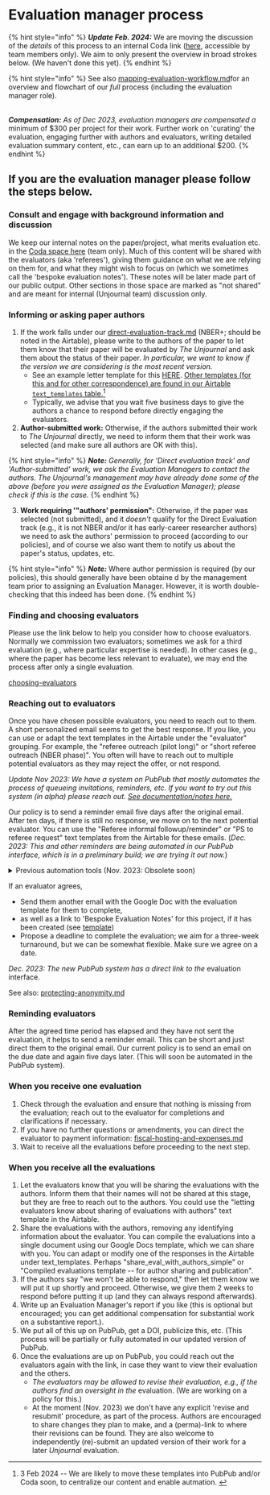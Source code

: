 # Evaluation manager process

{% hint style="info" %}
_**Update Feb. 2024:**_ We are moving the discussion of the _details_ of this process to an internal Coda link ([here](https://coda.io/d/The-Unjournal-Hub-internal\_d0KBG3dSZCs/Evaluation-Management\_suhOX#\_luMy4), accessible by team members only). We aim to only present the overview in broad strokes below. (We haven't done this yet).
{% endhint %}



{% hint style="info" %}
See also [mapping-evaluation-workflow.md](../../policies-projects-evaluation-workflow/mapping-evaluation-workflow.md "mention")for an overview and flowchart of our _full_ process (including the evaluation manager role).&#x20;

\
_**Compensation:** As of Dec 2023, evaluation managers are compensated a_ minimum of $300 per project for their work. Further work on 'curating' the evaluation,  engaging further with authors and evaluators, writing detailed evaluation summary content, etc., can earn up to an additional $200.&#x20;
{% endhint %}

## **If you are the evaluation manager please follow the steps below.**&#x20;

### Consult and engage with background information and discussion&#x20;

We keep our internal notes on the paper/project, what merits evaluation etc. in the [Coda space here](https://coda.io/d/The-Unjournal-Hub-internal\_d0KBG3dSZCs/Selected-for-evaluation-being-evaluated\_suyIm#\_luYW7) (team only). Much of this content will be shared with the evaluators (aka 'referees'), giving them guidance on what we are relying on them for, and what they might wish to focus on (which we sometimes call the 'bespoke evaluation notes'). These notes will be later made part of our public output. Other sections in those space are marked as "not shared" and are meant for internal (Unjournal team) discussion only.&#x20;



### Informing or asking paper authors

1. If the work falls under our [direct-evaluation-track.md](../../policies-projects-evaluation-workflow/considering-projects/direct-evaluation-track.md "mention") (NBER+; should be noted in the Airtable), please write to the authors of the paper to let them know that their paper will be evaluated by _The Unjournal_ and ask them about the status of their paper. _In particular, we want to know if the version we are considering is the most recent version._
   * See an example letter template for this [HERE](https://docs.google.com/document/d/1tPgoPpqiuVs9qLKJIwZO71F4kqEfv\_FOL4tDtkm98G0/edit). [Other templates (for this and for other correspondence) are found in our Airtable `text_templates` table.](#user-content-fn-1)[^1]
   * Typically, we advise that you wait five business days to give the authors a chance to respond before directly engaging the evaluators.
2. **Author-submitted work:** Otherwise, if the authors submitted their work to _The Unjournal_ directly, we need to inform them that their work was selected (and make sure all authors are OK with this).

{% hint style="info" %}
_**Note:** Generally, for 'Direct evaluation track' and 'Author-submitted' work,  we ask the Evaluation Managers to contact the authors.  The Unjournal's management may have already done some of the above (before you were assigned as the Evaluation Manager); please check if this is the case._
{% endhint %}

3. **Work requiring '"authors' permission":** Otherwise, if the paper was selected (not submitted), and it _doesn't_ qualify for the Direct Evaluation track (e.g., it is not NBER and/or it has early-career researcher authors) we need to ask the authors' permission to proceed (according to our policies), and of course we also want them to notify us about the paper's status, updates, etc. &#x20;

{% hint style="info" %}
_**Note:**_ Where author permission is required (by our policies), this should generally have been obtaine d by the management team prior to assigning an Evaluation Manager. However, it is worth double-checking that this indeed has been done.&#x20;
{% endhint %}



### Finding and choosing evaluators

Please use the link below to help you consider how to choose evaluators. Normally we commission two evaluators; sometimes we ask for a third evaluation (e.g., where particular expertise is needed). In other cases (e.g., where the paper has become less relevant to evaluate), we may end the process after only a single evaluation.&#x20;

[choosing-evaluators](choosing-evaluators/ "mention")

###

### Reaching out to evaluators

Once you have chosen possible evaluators, you need to reach out to them. A short personalized email seems to get the best response. If you like, you can use or adapt the text templates in the Airtable under the "evaluator" grouping. For example, the "referee outreach (pilot long)" or "short referee outreach (NBER phase)". You often will have to reach out to multiple potential evaluators as they may reject the offer, or not respond.

_Update Nov 2023: We have a system on PubPub that mostly automates the process of queueing invitations, reminders, etc. If you want to try out this system (in alpha) please reach out._  [_See documentation/notes here._](https://notes.knowledgefutures.org/pub/d9vyrdg6/draft?access=c8p3onb0)

Our policy is to send a reminder email five days after the original email. After ten days, if there is still no response, we move on to the next potential evaluator. You can use the "Referee informal followup/reminder" or "PS to referee request" text templates from the Airtable for these emails. (_Dec. 2023: This and_ _other reminders are being automated in our PubPub interface, which is in a preliminary build; we are trying it out now._)

<details>

<summary>Previous automation tools (Nov. 2023: Obsolete soon)</summary>

To speed up the process and automate your reminders, you can use Boomerang, as explained in the following link:

[other-tech-and-tools](../../tech-tools-and-resources/other-tech-and-tools/ "mention")

</details>



If an evaluator agrees,&#x20;

* Send them another email with the Google Doc with the evaluation template for them to complete,&#x20;
* as well as a link to 'Bespoke Evaluation Notes' for this project, if it has been created (see [template](https://docs.google.com/document/d/1IH\_GQYpzu\_v\_Tdq1v-4EiNkb1wENH-4CmYNIoxicd0k/edit#heading=h.twka7svde4w))&#x20;
* Propose a deadline to complete the evaluation; we aim for a three-week turnaround, but we can be somewhat flexible. Make sure we agree on a date.

_Dec. 2023: The new PubPub system has a direct link to the_ evaluation interface.

See also: [protecting-anonymity.md](../../policies-projects-evaluation-workflow/evaluation/protecting-anonymity.md "mention")

### Reminding evaluators

After the agreed time period has elapsed and they have not sent the evaluation, it helps to send a reminder email. This can be short and just direct them to the original email. Our current policy is to send an email on the due date and again five days later. (This will soon be automated in the PubPub system).

### When you receive one evaluation

1. Check through the evaluation and ensure that nothing is missing from the evaluation; reach out to the evaluator for completions and clarifications if necessary.&#x20;
2. If you have no further questions or amendments, you can direct the evaluator to payment information: [fiscal-hosting-and-expenses.md](../fiscal-hosting-and-expenses.md "mention")
3. Wait to receive all the evaluations before proceeding to the next step.

### When you receive all the evaluations

1. Let the evaluators know that you will be sharing the evaluations with the authors. Inform them that their names will not be shared at this stage, but they are free to reach out to the authors. You could use the "letting evaluators know about sharing of evaluations with authors" text template in the Airtable.
2. Share the evaluations with the authors, removing any identifying information about the evaluator. You can compile the evaluations into a single document using our Google Docs template, which we can share with you. You can adapt or modify one of the responses in the Airtable under text\_templates. Perhaps "share\_eval\_with\_authors\_simple" or "Compiled evaluations template -- for author sharing and publication".
3. If the authors say "we won't be able to respond," then let them know we will put it up shortly and proceed. Otherwise, we give them 2 weeks to respond before putting it up (and they can always respond afterwards).
4. Write up an Evaluation Manager's report if you like (this is optional but encouraged; you can get additional compensation for substantial work on a substantive report.).
5. We put all of this up on PubPub, get a DOI,  publicize this, etc. (This process will be partially or fully automated in our updated version of PubPub.
6. Once the evaluations are up on PubPub, you could reach out the evaluators again with the link, in case they want to view their evaluation and the others.&#x20;
   * _The evaluators may be allowed to revise their evaluation, e.g., if the authors find an oversight in the_ evaluation. (We are working on a policy for this.)
   * At the moment (Nov. 2023) we don't have any explicit 'revise and resubmit' procedure, as part of the process. Authors are encouraged to share changes they plan to make, and a (perma)-link to where their revisions can be found. They are also welcome to independently (re)-submit an updated version of their work for a later _Unjournal_ evaluation.&#x20;



[^1]: 3 Feb 2024 -- We are likely to move these templates into PubPub and/or Coda soon, to centralize our content and enable autmation.&#x20;
